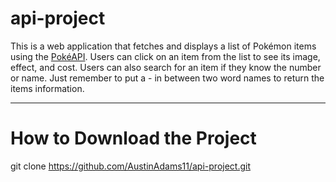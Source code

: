 # api-project

This is a web application that fetches and displays a list of Pokémon items using the [PokéAPI](https://pokeapi.co/). Users can click on an item from the list to see its image, effect, and cost. Users can also search for an item if they know the number or name. Just remember to put a - in between two word names to return the items information.

---

# How to Download the Project

   git clone https://github.com/AustinAdams11/api-project.git